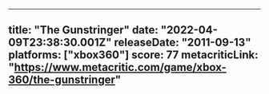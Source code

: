 
---
title: "The Gunstringer"
date: "2022-04-09T23:38:30.001Z"
releaseDate: "2011-09-13"
platforms: ["xbox360"]
score: 77
metacriticLink: "https://www.metacritic.com/game/xbox-360/the-gunstringer"
---
